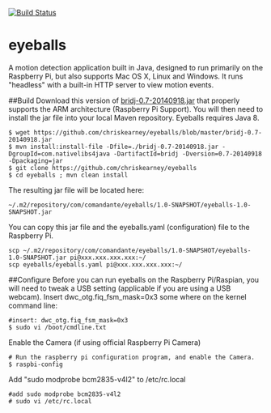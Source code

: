 [![Build Status](https://travis-ci.org/chriskearney/eyeballs.svg?branch=master)](https://travis-ci.org/chriskearney/eyeballs)
# eyeballs

A motion detection application built in Java, designed to run primarily on the Raspberry Pi, but also supports Mac OS X, Linux and Windows.  It runs "headless" with a built-in HTTP server to view motion events.

##Build
Download this version of [bridj-0.7-20140918.jar](https://github.com/chriskearney/eyeballs/blob/master/bridj-0.7-20140918.jar) that properly supports the ARM architecture (Raspberry Pi Support).  You will then need to install the jar file into your local Maven repository.  Eyeballs requires Java 8.

```
$ wget https://github.com/chriskearney/eyeballs/blob/master/bridj-0.7-20140918.jar
$ mvn install:install-file -Dfile=./bridj-0.7-20140918.jar -DgroupId=com.nativelibs4java -DartifactId=bridj -Dversion=0.7-20140918 -Dpackaging=jar
$ git clone https://github.com/chriskearney/eyeballs
$ cd eyeballs ; mvn clean install
```
The resulting jar file will be located here:
```
~/.m2/repository/com/comandante/eyeballs/1.0-SNAPSHOT/eyeballs-1.0-SNAPSHOT.jar
```
You can copy this jar file and the eyeballs.yaml (configuration) file to the Raspberry Pi.
```
scp ~/.m2/repository/com/comandante/eyeballs/1.0-SNAPSHOT/eyeballs-1.0-SNAPSHOT.jar pi@xxx.xxx.xxx.xxx:~/
scp eyeballs/eyeballs.yaml pi@xxx.xxx.xxx.xxx:~/
```
##Configure
Before you can run eyeballs on the Raspberry Pi/Raspian, you will need to tweak a USB setting (applicable if you are using a USB webcam).  Insert dwc_otg.fiq_fsm_mask=0x3 some where on the kernel command line:
```
#insert: dwc_otg.fiq_fsm_mask=0x3
$ sudo vi /boot/cmdline.txt
```
Enable the Camera (if using official Raspberry Pi Camera)
```
# Run the raspberry pi configuration program, and enable the Camera.
$ raspbi-config
```
Add "sudo modprobe bcm2835-v4l2" to /etc/rc.local
```
#add sudo modprobe bcm2835-v4l2
# sudo vi /etc/rc.local 
```
